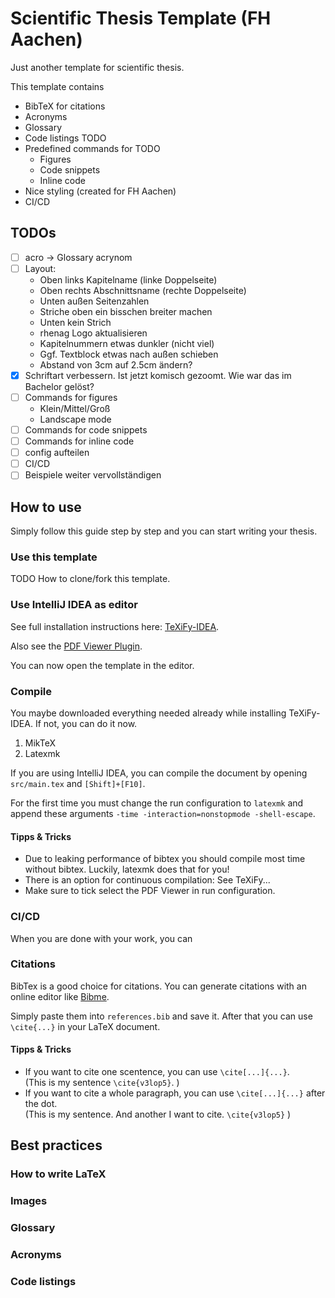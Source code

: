 # Scientific Thesis Template (FH Aachen)
Just another template for scientific thesis.

This template contains
- BibTeX for citations
- Acronyms
- Glossary
- Code listings TODO
- Predefined commands for TODO
  - Figures
  - Code snippets
  - Inline code
- Nice styling (created for FH Aachen)
- CI/CD

## TODOs
- [ ] acro -> Glossary acrynom
- [ ] Layout:
  - Oben links Kapitelname (linke Doppelseite)
  - Oben rechts Abschnittsname (rechte Doppelseite)
  - Unten außen Seitenzahlen
  - Striche oben ein bisschen breiter machen
  - Unten kein Strich
  - rhenag Logo aktualisieren
  - Kapitelnummern etwas dunkler (nicht viel)
  - Ggf. Textblock etwas nach außen schieben
  - Abstand von 3cm auf 2.5cm ändern?
- [X] Schriftart verbessern. Ist jetzt komisch gezoomt. Wie war das im Bachelor gelöst?
- [ ] Commands for figures
   - Klein/Mittel/Groß
   - Landscape mode
- [ ] Commands for code snippets
- [ ] Commands for inline code
- [ ] config aufteilen
- [ ] CI/CD
- [ ] Beispiele weiter vervollständigen

## How to use
Simply follow this guide step by step and you can start writing your thesis.

### Use this template
TODO How to clone/fork this template.

### Use IntelliJ IDEA as editor
See full installation instructions here: [TeXiFy-IDEA](https://github.com/Hannah-Sten/TeXiFy-IDEA/wiki/Installation).

Also see the [PDF Viewer Plugin](https://plugins.jetbrains.com/plugin/14494-pdf-viewer).

You can now open the template in the editor.

### Compile
You maybe downloaded everything needed already while installing TeXiFy-IDEA. If not, you can do it now.

1. MikTeX
2. Latexmk

If you are using IntelliJ IDEA, you can compile the document by opening ``src/main.tex`` and ``[Shift]+[F10]``.

For the first time you must change the run configuration to ``latexmk`` and append these arguments ``-time -interaction=nonstopmode -shell-escape``.

#### Tipps & Tricks
- Due to leaking performance of bibtex you should compile most time without bibtex. Luckily, latexmk does that for you!
- There is an option for continuous compilation: See TeXiFy...
- Make sure to tick select the PDF Viewer in run configuration.

### CI/CD
When you are done with your work, you can

### Citations
BibTex is a good choice for citations. You can generate citations with an online editor like [Bibme](https://www.bibme.org/bibtex/).

Simply paste them into ``references.bib`` and save it. After that you can use ``\cite{...}`` in your LaTeX document.

#### Tipps & Tricks
- If you want to cite one scentence, you can use ``\cite[...]{...}``. 
<br>(This is my sentence ``\cite{v3lop5}``. )
- If you want to cite a whole paragraph, you can use ``\cite[...]{...}`` after the dot.
  <br>(This is my sentence. And another I want to cite. ``\cite{v3lop5}`` )

## Best practices
### How to write LaTeX
### Images


### Glossary
### Acronyms
### Code listings